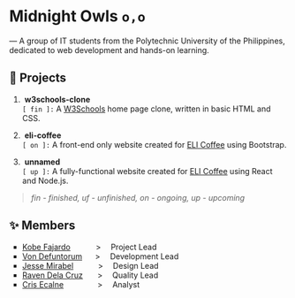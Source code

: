 # Midnight Owls `o,o`

&mdash; A group of IT students from the Polytechnic University of the Philippines, dedicated to web development and hands-on learning.

## :rocket: Projects

1. &nbsp;**w3schools-clone**  
   `[ fin ]:` A [W3Schools](https://www.w3schools.com/) home page clone, written in basic HTML and CSS.

2. &nbsp;**eli-coffee**  
   `[ on ]:` A front-end only website created for [ELI Coffee](https://www.instagram.com/elicoffeeph/) using Bootstrap.

3. &nbsp;**unnamed**  
   `[ up ]:` A fully-functional website created for [ELI Coffee](https://www.instagram.com/elicoffeeph/) using React and Node.js.

> _fin - finished, uf - unfinished, on - ongoing, up - upcoming_

## :sparkles: Members

<ul style="list-style-type: square">
  <li>
    <a href="https://github.com/Kobeszkie">Kobe Fajardo</a>
    <span style="margin: 0 1em 0 3em">&gt;</span>
    Project Lead
  </li>
  <li>
    <a href="https://github.com/Hisuiiii">Von Defuntorum</a>
    <span style="margin: 0 1em 0 1.4em">&gt;</span>
    Development Lead
  </li>
  <li>
    <a href="https://github.com/sejjy">Jesse Mirabel</a>
    <span style="margin: 0 1em 0 2.9em">&gt;</span>
    Design Lead
  </li>
  <li>
    <a href="https://github.com/RNCDC">Raven Dela Cruz</a>
    <span style="margin: 0 1em 0 1.6em">&gt;</span>
    Quality Lead
  </li>
  <li>
    <a href="https://github.com/CrisDaniel02">Cris Ecalne</a>
    <span style="margin: 0 1em 0 4.1em">&gt;</span>
    Analyst
  </li>
</ul>

